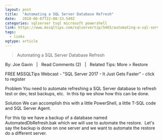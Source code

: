 ```yaml
---
layout: post 
title:  "Automating a SQL Server Database Refresh" 
date:   2018-06-07T22:00:33.549Z 
categories: sqlserver tsql microsoft powershell
link: https://www.mssqltips.com/sqlservertip/5465/automating-a-sql-server-database-refresh/ 
tags:
  - links
ogtype: article 
---
```


> Automating a SQL Server Database Refresh

By: Joe Gavin   |   Read Comments (2)   |   Related Tips: More > Restore

FREE MSSQLTips Webcast - "SQL Server 2017 - It Just Gets Faster" - click to register


Problem
You need to automate refreshing a SQL Server database to refresh test or dev, test backups, etc.  In this tip we show how this can be done.

Solution
We can accomplish this with a little PowerShell, a little T-SQL code and SQL Server Agent.

For this tip we have a backup of a database named AutomatedDbRefresh.bak which we will use to automate the restore.  Let's say the backup is done on one server and we want to automate the restore do a different server.
